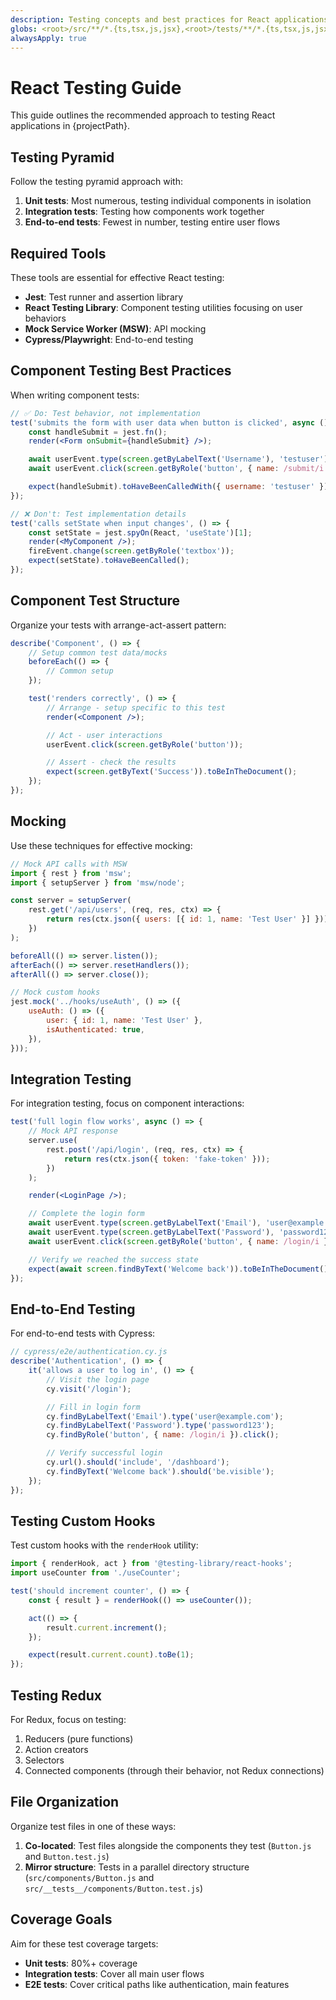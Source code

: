 ```yaml
---
description: Testing concepts and best practices for React applications
globs: <root>/src/**/*.{ts,tsx,js,jsx},<root>/tests/**/*.{ts,tsx,js,jsx}
alwaysApply: true
---
```


# React Testing Guide

This guide outlines the recommended approach to testing React applications in {projectPath}.

## Testing Pyramid

Follow the testing pyramid approach with:

1. **Unit tests**: Most numerous, testing individual components in isolation
2. **Integration tests**: Testing how components work together
3. **End-to-end tests**: Fewest in number, testing entire user flows

## Required Tools

These tools are essential for effective React testing:

-   **Jest**: Test runner and assertion library
-   **React Testing Library**: Component testing utilities focusing on user behaviors
-   **Mock Service Worker (MSW)**: API mocking
-   **Cypress/Playwright**: End-to-end testing

## Component Testing Best Practices

When writing component tests:

```jsx
// ✅ Do: Test behavior, not implementation
test('submits the form with user data when button is clicked', async () => {
	const handleSubmit = jest.fn();
	render(<Form onSubmit={handleSubmit} />);

	await userEvent.type(screen.getByLabelText('Username'), 'testuser');
	await userEvent.click(screen.getByRole('button', { name: /submit/i }));

	expect(handleSubmit).toHaveBeenCalledWith({ username: 'testuser' });
});

// ❌ Don't: Test implementation details
test('calls setState when input changes', () => {
	const setState = jest.spyOn(React, 'useState')[1];
	render(<MyComponent />);
	fireEvent.change(screen.getByRole('textbox'));
	expect(setState).toHaveBeenCalled();
});
```

## Component Test Structure

Organize your tests with arrange-act-assert pattern:

```jsx
describe('Component', () => {
	// Setup common test data/mocks
	beforeEach(() => {
		// Common setup
	});

	test('renders correctly', () => {
		// Arrange - setup specific to this test
		render(<Component />);

		// Act - user interactions
		userEvent.click(screen.getByRole('button'));

		// Assert - check the results
		expect(screen.getByText('Success')).toBeInTheDocument();
	});
});
```

## Mocking

Use these techniques for effective mocking:

```jsx
// Mock API calls with MSW
import { rest } from 'msw';
import { setupServer } from 'msw/node';

const server = setupServer(
	rest.get('/api/users', (req, res, ctx) => {
		return res(ctx.json({ users: [{ id: 1, name: 'Test User' }] }));
	})
);

beforeAll(() => server.listen());
afterEach(() => server.resetHandlers());
afterAll(() => server.close());

// Mock custom hooks
jest.mock('../hooks/useAuth', () => ({
	useAuth: () => ({
		user: { id: 1, name: 'Test User' },
		isAuthenticated: true,
	}),
}));
```

## Integration Testing

For integration testing, focus on component interactions:

```jsx
test('full login flow works', async () => {
	// Mock API response
	server.use(
		rest.post('/api/login', (req, res, ctx) => {
			return res(ctx.json({ token: 'fake-token' }));
		})
	);

	render(<LoginPage />);

	// Complete the login form
	await userEvent.type(screen.getByLabelText('Email'), 'user@example.com');
	await userEvent.type(screen.getByLabelText('Password'), 'password123');
	await userEvent.click(screen.getByRole('button', { name: /login/i }));

	// Verify we reached the success state
	expect(await screen.findByText('Welcome back')).toBeInTheDocument();
});
```

## End-to-End Testing

For end-to-end tests with Cypress:

```js
// cypress/e2e/authentication.cy.js
describe('Authentication', () => {
	it('allows a user to log in', () => {
		// Visit the login page
		cy.visit('/login');

		// Fill in login form
		cy.findByLabelText('Email').type('user@example.com');
		cy.findByLabelText('Password').type('password123');
		cy.findByRole('button', { name: /login/i }).click();

		// Verify successful login
		cy.url().should('include', '/dashboard');
		cy.findByText('Welcome back').should('be.visible');
	});
});
```

## Testing Custom Hooks

Test custom hooks with the `renderHook` utility:

```jsx
import { renderHook, act } from '@testing-library/react-hooks';
import useCounter from './useCounter';

test('should increment counter', () => {
	const { result } = renderHook(() => useCounter());

	act(() => {
		result.current.increment();
	});

	expect(result.current.count).toBe(1);
});
```

## Testing Redux

For Redux, focus on testing:

1. Reducers (pure functions)
2. Action creators
3. Selectors
4. Connected components (through their behavior, not Redux connections)

## File Organization

Organize test files in one of these ways:

1. **Co-located**: Test files alongside the components they test (`Button.js` and `Button.test.js`)
2. **Mirror structure**: Tests in a parallel directory structure (`src/components/Button.js` and `src/__tests__/components/Button.test.js`)

## Coverage Goals

Aim for these test coverage targets:

-   **Unit tests**: 80%+ coverage
-   **Integration tests**: Cover all main user flows
-   **E2E tests**: Cover critical paths like authentication, main features
